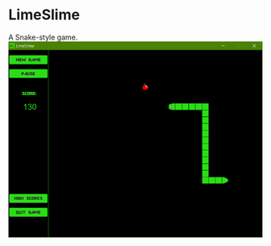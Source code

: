 # LimeSlime
A Snake-style game.</n>
![main screen](https://raw.githubusercontent.com/evannes/LimeSlime/master/screenshots/lime.png)
